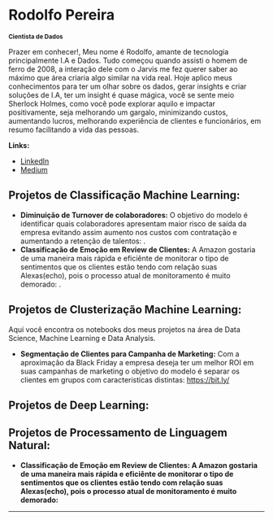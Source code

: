 # Rodolfo Pereira
<sub>**Cientista de Dados**</sub>

  Prazer em conhecer!, Meu nome é Rodolfo, amante de tecnologia principalmente I.A e Dados. Tudo começou quando assisti o homem de ferro de 2008, a interação dele com o Jarvis me fez querer saber ao máximo que área criaria algo similar na vida real.
  Hoje aplico meus conhecimentos para ter um olhar sobre os dados, gerar insights e criar soluções de I.A, ter um insight é quase mágica, você se sente meio Sherlock Holmes, como você pode explorar aquilo e impactar positivamente, seja melhorando um gargalo, minimizando custos, aumentando lucros, melhorando experiência de clientes e funcionários, em resumo facilitando a vida das pessoas.

**Links:**
* [LinkedIn](https://www.linkedin.com/in/rodolfopereira-ai/)
* [Medium]([https://medium.com/@KarinneCristina](https://medium.com/@rodolfopereira.ai))


## Projetos de Classificação Machine Learning:
* **Diminuição de Turnover de colaboradores:** O objetivo do modelo é identificar quais colaboradores apresentam maior risco de saída da empresa evitando assim aumento nos custos com contratação e aumentando a retenção de talentos: .
* **Classificação de Emoção em Review de Clientes:** A Amazon gostaria de uma maneira mais rápida e eficiênte de monitorar o tipo de sentimentos que os clientes estão tendo com relação suas Alexas(echo), pois o processo atual de monitoramento é muito demorado: .

## Projetos de Clusterização Machine Learning:
Aqui você encontra os notebooks dos meus projetos na área de Data Science, Machine Learning e Data Analysis. 

* **Segmentação de Clientes para Campanha de Marketing:** Com a aproximação da Black Friday a empresa deseja ter um melhor ROI em suas campanhas de marketing o objetivo do modelo é separar os clientes em grupos com caracteristicas distintas: https://bit.ly/

## Projetos de Deep Learning:

## Projetos de Processamento de Linguagem Natural:
* **Classificação de Emoção em Review de Clientes: A Amazon gostaria de uma maneira mais rápida e eficiênte de monitorar o tipo de sentimentos que os clientes estão tendo com relação suas Alexas(echo), pois o processo atual de monitoramento é muito demorado:**
---
